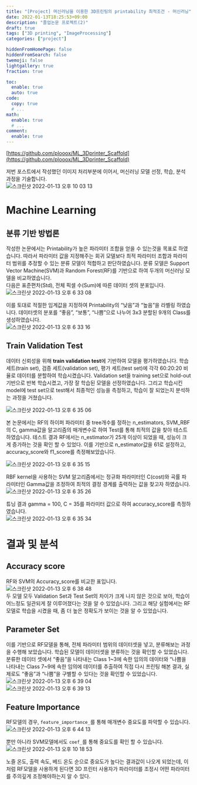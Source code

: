 ```yaml
---
title: "[Project] 머신러닝을 이용한 3D프린팅의 printability 최적조건 - 머신러닝"
date: 2022-01-13T18:25:53+09:00
description: "졸업논문 프로젝트(2)"
draft: true
tags: ["3D printing", "ImageProcessing"]
categories: ["project"]

hiddenFromHomePage: false
hiddenFromSearch: false
twemoji: false
lightgallery: true
fraction: true

toc:
  enable: true
  auto: true
code:
  copy: true
  # ...
math:
  enable: true
  # ...
comment:
  enable: true
---
```

<!--more-->

[https://github.com/plooox/ML_3Dprinter_Scaffold](https://github.com/plooox/ML_3Dprinter_Scaffold)  

저번 포스트에서 작성했던 이미지 처리부분에 이어서, 머신러닝 모델 선정, 학습, 분석 과정을 기술합니다.  
![스크린샷 2022-01-13 오후 10 03 13](https://user-images.githubusercontent.com/82520143/149335249-fee1706c-11a4-4b07-9a6a-30489d028309.png)

# Machine Learning

## 분류 기반 방법론

작성한 논문에서는 Printability가 높은 파라미터 조합을 얻을 수 있는것을 목표로 하였습니다. 따라서 파라미터 값을 지정해주는 회귀 모델보다 최적 파라미터 조합과 파라미터 범위를 추정할 수 있는 분류 모델이 적합하고 판단하였습니다. 분류 모델은 Support Vector Machine(SVM)과 Random Forest(RF)를 기반으로 하여 두개의 머신러닝 모델을 비교하였습니다.  
다음은 표준편차(Std), 전체 픽셀 수(Sum)에 따른 데이터 셋의 분포입니다.  
![스크린샷 2022-01-13 오후 6 33 08](https://user-images.githubusercontent.com/82520143/149303766-e6a24e5c-f1d6-4d4f-99a7-088174856691.png) 

이를 토대로 적절한 임계값을 지정하여 Printability의 “낮음”과 “높음”을 라벨링 하였습니다. 데이터셋의 분포를 “좋음”, “보통”, “나쁨”으로 나누어 3x3 분할된 9개의 Class를 생성하였습니다.  
![스크린샷 2022-01-13 오후 6 33 16](https://user-images.githubusercontent.com/82520143/149303786-53ad6a7b-c67c-47d2-8900-de06c6deb5c6.png) 

##  Train Validation Test
데이터 신뢰성을 위해 **train validation test**에 기반하여 모델을 평가하였습니다. 학습 세트(train set), 검증 세트(validation set), 평가 세트(test set)에 각각 60:20:20 비율로 데이터를 분할하여 학습시켰습니다. Validation set을 training set으로 hold-out 기반으로 반복 학습시켰고, 가장 잘 학습된 모델을 선정하였습니다. 그리고  학습시킨 model에 test set으로 test해서 최종적인 성능을 측정하고, 학습이 잘 되었는지 분석하는 과정을 거쳤습니다.  

![스크린샷 2022-01-13 오후 6 35 06](https://user-images.githubusercontent.com/82520143/149304147-c3f386b6-3505-4b90-be64-09d5aed1f1af.png)  

본 논문에서는 RF의 하이퍼 파라미터 중 tree개수를 정하는 n_estimators, SVM_RBF의 C, gamma값을 알고리즘의 매개변수로 하여 Test를 통해 최적의 값을 찾아 테스트 하였습니다. 테스트 결과 RF에서는 n_estimator가 25개 이상이 되었을 때, 성능이 크게 증가하는 것을 확인 할 수 있었다. 이를 기반으로 n_estimator값을 61로 설정하고, accuracy_score와 f1_score를 측정해보았습니다.

![스크린샷 2022-01-13 오후 6 35 15](https://user-images.githubusercontent.com/82520143/149304178-2ba5bcea-8c5c-47c1-8852-bb48f69e8238.png)  

RBF kernel을 사용하는 SVM 알고리즘에서는 정규화 파라미터인 C(cost)와 곡률 파라미터인 Gamma값을 조정하여 최적의 결정 경계를 출력하는 값을 찾고자 하였습니다.  
![스크린샷 2022-01-13 오후 6 35 26](https://user-images.githubusercontent.com/82520143/149304202-215a6421-8e45-4a25-8413-360239debfdc.png)  

튜닝 결과 gamma = 100, C = 35를 파라미터 값으로 하여 accuracy_score를 측정하였습니다.  
![스크린샷 2022-01-13 오후 6 35 34](https://user-images.githubusercontent.com/82520143/149304223-7178d35f-393e-4b06-84cd-0d475a085d51.png) 

# 결과 및 분석

## Accuracy score
RF와 SVM의 Accuracy_score를 비교한 표입니다.
![스크린샷 2022-01-13 오후 6 38 48](https://user-images.githubusercontent.com/82520143/149304816-023f36d4-a40f-4303-bb66-87a112726847.png)  
두 모델 모두 Validation Set과  Test  Set의 차이가 크게 나지 않은 것으로 보아, 학습이 어느정도 일관되게 잘 이루어졌다는 것을 알 수 있었습니다. 그리고 해당 실험에서는 RF모델로 학습을 시켰을 때, 좀 더 높은 정확도가 보이는 것을 알 수 있었습니다.

## Parameter Set  
이를 기반으로 RF모델을 통해, 전체 파라미터 범위의 데이터셋을 넣고, 분류해보는 과정을 수행해 보았습니다. 학습된 모델이 데이터셋을 분류하는 것을 확인할 수 있었습니다. 분류한 데이터 셋에서 “좋음”을 나타내는 Class 1~3에 속한 임의의 데이터와 “나쁨을 나타내는 Class 7~9에 속한 임의에 데이터를 추출하여 직접 다시 프린팅 해본 결과, 실제로도 “좋음”과 “나쁨”을 구별할 수 있다는 것을 확인할 수 있었습니다.  
![스크린샷 2022-01-13 오후 6 39 04](https://user-images.githubusercontent.com/82520143/149304869-4ce8480e-10dc-4737-9019-5603a9572f65.png)  
![스크린샷 2022-01-13 오후 6 39 13](https://user-images.githubusercontent.com/82520143/149304899-57833881-3a90-4b5c-8411-f2901d8bee0a.png)  

## Feature Importance
RF모델의 경우, ```feature_importance_```를 통해 매개변수 중요도를 파악할 수 있습니다.   
![스크린샷 2022-01-13 오후 6 44 13](https://user-images.githubusercontent.com/82520143/149305765-7c44a980-d5a3-48e7-8b8e-1b995e6e6720.png)

뿐만 아니라 SVM모델에서도 ```coef_```를 통해 중요도를 확인 할 수 있습니다.
![스크린샷 2022-01-13 오후 10 18 53](https://user-images.githubusercontent.com/82520143/149337449-be4e1bac-c256-4052-a831-8b64feabee46.png)
  
노즐 온도, 출력 속도, 베드 온도 순으로 중요도가 높다는 결과값이 나오게 되었는데, 이처럼 RF모델을 사용하게 된다면 3D 프린터 사용자가 파라미터를 조정시 어떤 파라미터를 주의깊게 조정해야하는지 알 수 있다.  

